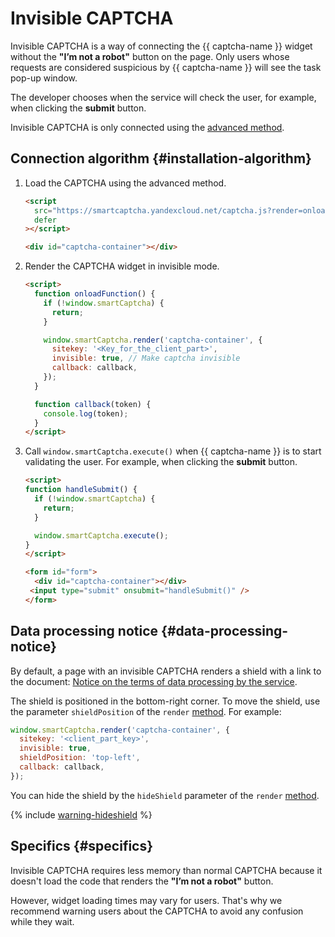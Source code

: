 # Invisible CAPTCHA

Invisible CAPTCHA is a way of connecting the {{ captcha-name }} widget without the **"I’m not a robot"** button on the page. Only users whose requests are considered suspicious by {{ captcha-name }} will see the task pop-up window.

The developer chooses when the service will check the user, for example, when clicking the **submit** button.

Invisible CAPTCHA is only connected using the [advanced method](./widget-methods.md#extended-method).

## Connection algorithm {#installation-algorithm}

1. Load the CAPTCHA using the advanced method.

   ```html
   <script
     src="https://smartcaptcha.yandexcloud.net/captcha.js?render=onload&onload=onloadFunction"
     defer
   ></script>

   <div id="captcha-container"></div>
   ```

1. Render the CAPTCHA widget in invisible mode.

   ```html
   <script>
     function onloadFunction() {
       if (!window.smartCaptcha) {
         return;
       }

       window.smartCaptcha.render('captcha-container', {
         sitekey: '<Key_for_the_client_part>',
         invisible: true, // Make captcha invisible
         callback: callback,
       });
     }

     function callback(token) {
       console.log(token);
     }
   </script>
   ```

1. Call `window.smartCaptcha.execute()` when {{ captcha-name }} is to start validating the user. For example, when clicking the **submit** button.

   ```html
   <script>
   function handleSubmit() {
     if (!window.smartCaptcha) {
       return;
     }

     window.smartCaptcha.execute();
   }
   </script>

   <form id="form">
     <div id="captcha-container"></div>
    <input type="submit" onsubmit="handleSubmit()" />
   </form>
   ```

## Data processing notice {#data-processing-notice}

By default, a page with an invisible CAPTCHA renders a shield with a link to the document: [Notice on the terms of data processing by the service](https://yandex.com/legal/smartcaptcha_notice/).

The shield is positioned in the bottom-right corner. To move the shield, use the parameter `shieldPosition` of the `render` [method](./widget-methods.md#render). For example:

```js
window.smartCaptcha.render('captcha-container', {
  sitekey: '<client_part_key>',
  invisible: true,
  shieldPosition: 'top-left',
  callback: callback,
});
```

You can hide the shield by the `hideShield` parameter of the `render` [method](./widget-methods.md#render).

{% include [warning-hideshield](../../_includes/smartcaptcha/warning-hideshield.md) %}

## Specifics {#specifics}

Invisible CAPTCHA requires less memory than normal CAPTCHA because it doesn't load the code that renders the **"I’m not a robot"** button.

However, widget loading times may vary for users. That's why we recommend warning users about the CAPTCHA to avoid any confusion while they wait.

